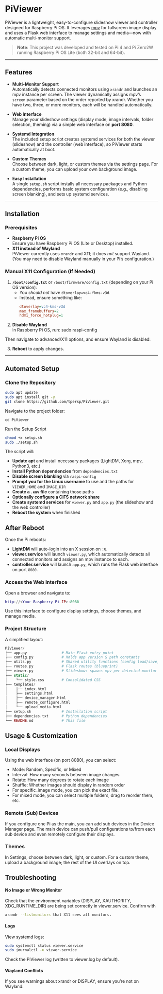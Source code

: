 # PiViewer

PiViewer is a lightweight, easy-to-configure slideshow viewer and controller designed for Raspberry Pi OS. It leverages [mpv](https://mpv.io/) for fullscreen image display and uses a Flask web interface to manage settings and media—now with automatic multi-monitor support.

> **Note:** This project was developed and tested on Pi 4 and Pi Zero2W running Raspberry Pi OS Lite (both 32-bit and 64-bit).

---

## Features

- **Multi-Monitor Support**  
  Automatically detects connected monitors using `xrandr` and launches an mpv instance per screen. The viewer dynamically assigns mpv’s `--screen` parameter based on the order reported by xrandr. Whether you have two, three, or more monitors, each will be handled automatically.

- **Web Interface**  
  Manage your slideshow settings (display mode, image intervals, folder selection, theming) via a simple web interface on **port 8080**.

- **Systemd Integration**  
  The included setup script creates systemd services for both the viewer (slideshow) and the controller (web interface), so PiViewer starts automatically at boot.

- **Custom Themes**  
  Choose between dark, light, or custom themes via the settings page. For a custom theme, you can upload your own background image.

- **Easy Installation**  
  A single `setup.sh` script installs all necessary packages and Python dependencies, performs basic system configuration (e.g., disabling screen blanking), and sets up systemd services.

---

## Installation

### Prerequisites

- **Raspberry Pi OS**  
  Ensure you have Raspberry Pi OS (Lite or Desktop) installed.
- **X11 instead of Wayland**  
  PiViewer currently uses `xrandr` and X11; it does *not* support Wayland.  
  (You may need to disable Wayland manually in your Pi’s configuration.)

### Manual X11 Configuration (If Needed)

1. **`/boot/config.txt`** or `/boot/firmware/config.txt` (depending on your Pi OS version):  
   - You *should not* have `dtoverlay=vc4-fkms-v3d`.  
   - Instead, ensure something like:
     ```ini
     dtoverlay=vc4-kms-v3d
     max_framebuffers=2
     hdmi_force_hotplug=1
     ```
2. **Disable Wayland**  
   In Raspberry Pi OS, run:
sudo raspi-config

Then navigate to advanced/X11 options, and ensure Wayland is disabled.

3. **Reboot** to apply changes.

---

## Automated Setup

### Clone the Repository

```bash
sudo apt update
sudo apt install git -y
git clone https://github.com/tpersp/PiViewer.git
```
Navigate to the project folder:
```
cd PiViewer
```

Run the Setup Script
```bash
chmod +x setup.sh
sudo ./setup.sh
```
The script will:

- **Update apt** and install necessary packages (LightDM, Xorg, mpv, Python3, etc.)
- **Install Python dependencies** from `dependencies.txt`
- **Disable screen blanking** via `raspi-config`
- **Prompt you for the Linux username** to use and the paths for `VIEWER_HOME` and `IMAGE_DIR`
- **Create a `.env` file** containing those paths
- **Optionally configure a CIFS network share**
- **Create systemd services** for `viewer.py` and `app.py` (the slideshow and the web controller)
- **Reboot the system** when finished

## After Reboot

Once the Pi reboots:
- **LightDM** will auto-login into an X session on `:0`.
- **viewer.service** will launch `viewer.py`, which automatically detects all connected monitors and assigns an mpv instance to each.
- **controller.service** will launch `app.py`, which runs the Flask web interface on port `8080`.

### Access the Web Interface

Open a browser and navigate to:

```lua
http://<Your-Raspberry-Pi-IP>:8080
```
Use this interface to configure display settings, choose themes, and manage media.

### Project Structure
A simplified layout:

```php
PiViewer/
├── app.py                # Main Flask entry point
├── config.py             # Holds app version & path constants
├── utils.py              # Shared utility functions (config load/save, logging, etc.)
├── routes.py             # Flask routes (blueprint)
├── viewer.py             # Slideshow: spawns mpv per detected monitor
├── static/
│    └── style.css        # Consolidated CSS
├── templates/
│    ├── index.html
│    ├── settings.html
│    ├── device_manager.html
│    ├── remote_configure.html
│    └── upload_media.html
├── setup.sh              # Installation script
├── dependencies.txt      # Python dependencies
└── README.md             # This file
```

## Usage & Customization

### Local Displays
Using the web interface (on port 8080), you can select:

- Mode: Random, Specific, or Mixed
- Interval: How many seconds between image changes
- Rotate: How many degrees to rotate each image
- Shuffle: Whether images should display in random order
- For specific_image mode, you can pick the exact file.
- For mixed mode, you can select multiple folders, drag to reorder them, etc.

### Remote (Sub) Devices
If you configure one Pi as the main, you can add sub devices in the Device Manager page. The main device can push/pull configurations to/from each sub device and even remotely configure their displays.

### Themes
In Settings, choose between dark, light, or custom.
For a custom theme, upload a background image; the rest of the UI overlays on top.

## Troubleshooting
#### No Image or Wrong Monitor
Check that the environment variables (DISPLAY, XAUTHORITY, XDG_RUNTIME_DIR) are being set correctly in viewer.service.
Confirm with 
```bash
xrandr --listmonitors that X11 sees all monitors.
```
#### Logs

View systemd logs:
```bash
sudo systemctl status viewer.service
sudo journalctl -u viewer.service
```
Check the PiViewer log (written to viewer.log by default).
#### Wayland Conflicts

If you see warnings about xrandr or DISPLAY, ensure you’re not on Wayland.